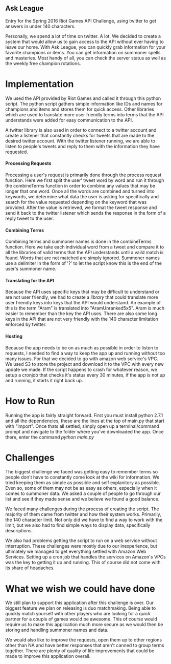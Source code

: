 ## Ask League
Entry for the Spring 2016 Riot Games API Challenge, using twitter to get answers in under 140 characters.

Personally, we spend a lot of time on twitter. A lot. We decided to create a system that would allow us to gain access to the API without ever having to leave our home. With Ask League, you can quickly grab information for your favorite champions or items. You can get information on summoner spells and masteries. Most handy of all, you can check the server status as well as the weekly free champion rotations.

# Implementation
We used the API provided by Riot Games and called it through this python script. The python script gathers simple information like IDs and names for champions and items and stores them for quick access. Other libraries which are used to translate more user friendly terms into terms that the API understands were added for easy communication to the API.

A twitter library is also used in order to connect to a twitter account and create a listener that constantly checks for tweets that are made to the desired twitter account. With the twitter listener running, we are able to listen to people's tweets and reply to them with the information they have requested.

#### Processing Requests
Processing a user's request is primarily done through the process request function. Here we first split the user' tweet word by word and run it through the combineTerms function in order to combine any values that may be longer that one word. Once all the words are combined and turned into keywords, we determine what data the user is asking for specifically and search for the value requested depending on the keyword that was provided. After the value is retrieved, we format the tweet response and send it back to the twitter listener which sends the response in the form of a reply tweet to the user.

#### Combining Terms
Combining terms and summoner names is done in the combineTerms function. Here we take each individual word from a tweet and compare it to all the libraries of valid terms that the API understands until a vaild match is found. Words that are not matched are simply ignored. Summoner names use a delimiter in the form of '?' to let the script know this is the end of the user's summoner name.

#### Translating for the API
Because the API uses specific keys that may be difficult to understand or are not user friendly, we had to create a _library_ that could translate more user friendly keys into keys that the API would understand. An example of this is the term "Aram" is translated into "AramUnranked5x5". Aram is much easier to remember than the key the API uses. There are also some long keys in the API that are not very friendly with the 140 character limitation enforced by twitter.

#### Hosting
Because the app needs to be on as much as possible in order to listen to requests, I needed to find a way to keep the app up and running without too many issues. For that we decided to go with amazon web service's VPC. We used S3 to store the project and download it to the VPC with every new update we made. If the script happens to crash for whatever reason, we setup a cronjob that checks it's status every 30 minutes, if the app is not up and running, it starts it right back up.

# How to Run
Running the app is fairly straight forward. First you must install python 2.7.1 and all the dependencies, these are the lines at the top of main.py that start with "import". Once thats all settled, simply open up a terminal/command prompt and navigate to the folder where you've downloaded the app. Once there, enter the command _python main.py_

# Challenges
The biggest challenge we faced was getting easy to remember terms so people don't have to constantly come look at the wiki for information. We tried keeping them as simple as possible and self explanitory as possible. Even so, some of them may not be as easy as others, especially when it comes to summoner data. We asked a couple of people to go through our list and see if they made sense and we believe we found a good balance.

We faced many challenges during the process of creating the script. The majority of them came from twitter and how their system works. Primarily, the 140 character limit. Not only did we have to find a way to work with the limit, but we also had to find simple ways to display data, specifically descriptions.

We also had problems getting the script to run on a web service without interruption. These challenges were mostly due to our inexperience, but ultimately we managed to get everything settled with Amazon Web Services. Setting up a cron job that handles the services on Amazon's VPCs was the key to getting it up and running. This of course did not come with its share of headaches.

# What we wish we could have done
We still plan to support this application after this challenge is over. Our biggest feature we plan on releasing is duo matchmaking. Being able to quickly match yourself with other players who are looking for a quick partner for a couple of games would be awesome. This of course would require us to make this application much more secure as we would then be storing and handling summoner names and data.

We would also like to improve the requests, open them up to other regions other than NA and have better responses that aren't canned to group terms together. There are plenty of quality of life improvements that could be made to improve this application overall.
